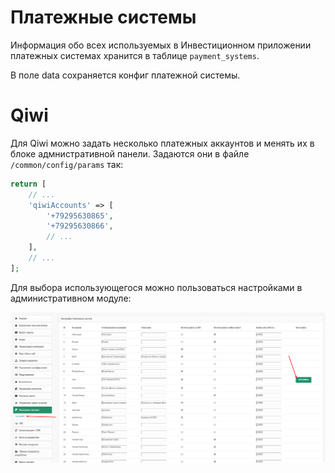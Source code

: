 Платежные системы
=================

Информация обо всех используемых в Инвестиционном приложении платежных системах хранится в таблице `payment_systems`.

В поле data сохраняется конфиг платежной системы.

# Qiwi

Для Qiwi можно задать несколько платежных аккаунтов и менять их в блоке адмнистративной панели.
Задаются они в файле `/common/config/params` так:

```php
return [
    // ...
	'qiwiAccounts' => [
		'+79295630865',
		'+79295630866',
        // ...
	],
    // ...
];
```

Для выбора использующегося можно пользоваться настройками в административном модуле:

![административном модуле](images/pay-systems_qiwi.png)


